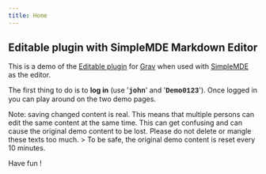 ```yaml
---
title: Home
---
```


##  Editable plugin with SimpleMDE Markdown Editor

This is a demo of the [Editable plugin](https://github.com/bleutzinn/grav-plugin-editable/blob/master/README.md) for [Grav](http://github.com/getgrav/grav) when used with [SimpleMDE](https://simplemde.com/) as the editor.

The first thing to do is to **log in** (use '**<font face="Courier New">john</font>**' and '**<font face="Courier New">Demo0123</font>**'). Once logged in you can play around on the two demo pages.

Note: saving changed content is real. This means that multiple persons can edit the same content at the same time. This can get confusing and can cause the original demo content to be lost. Please do not delete or mangle these texts too much.
&gt; To be safe, the original demo content is reset every 10 minutes.

Have fun !
